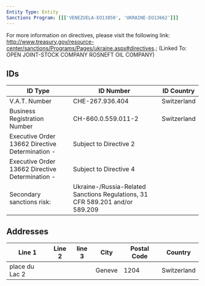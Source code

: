 ```yaml
---
Entity Type: Entity
Sanctions Program: [[['VENEZUELA-EO13850', 'UKRAINE-EO13662']]]
---
```

For more information on directives, please visit the following link: http://www.treasury.gov/resource-center/sanctions/Programs/Pages/ukraine.aspx#directives.; (Linked To: OPEN JOINT-STOCK COMPANY ROSNEFT OIL COMPANY)

## IDs
| ID Type | ID Number | ID Country |
|---------|-----------|------------|
| V.A.T. Number | CHE-267.936.404 | Switzerland |
| Business Registration Number | CH-660.0.559.011-2 | Switzerland |
| Executive Order 13662 Directive Determination - | Subject to Directive 2 |  |
| Executive Order 13662 Directive Determination - | Subject to Directive 4 |  |
| Secondary sanctions risk: | Ukraine-/Russia-Related Sanctions Regulations, 31 CFR 589.201 and/or 589.209 |  |


## Addresses
| Line 1 | Line 2 | line 3 | City | Postal Code| Country | 
|--------|--------|--------|------|------------|---------|
| place du Lac 2 |  |  | Geneve | 1204 | Switzerland |


